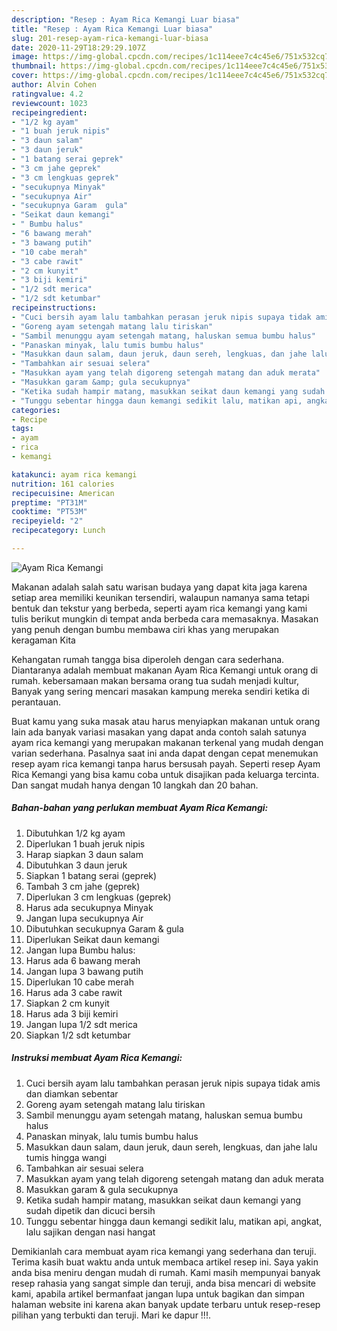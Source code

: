 ```yaml
---
description: "Resep : Ayam Rica Kemangi Luar biasa"
title: "Resep : Ayam Rica Kemangi Luar biasa"
slug: 201-resep-ayam-rica-kemangi-luar-biasa
date: 2020-11-29T18:29:29.107Z
image: https://img-global.cpcdn.com/recipes/1c114eee7c4c45e6/751x532cq70/ayam-rica-kemangi-foto-resep-utama.jpg
thumbnail: https://img-global.cpcdn.com/recipes/1c114eee7c4c45e6/751x532cq70/ayam-rica-kemangi-foto-resep-utama.jpg
cover: https://img-global.cpcdn.com/recipes/1c114eee7c4c45e6/751x532cq70/ayam-rica-kemangi-foto-resep-utama.jpg
author: Alvin Cohen
ratingvalue: 4.2
reviewcount: 1023
recipeingredient:
- "1/2 kg ayam"
- "1 buah jeruk nipis"
- "3 daun salam"
- "3 daun jeruk"
- "1 batang serai geprek"
- "3 cm jahe geprek"
- "3 cm lengkuas geprek"
- "secukupnya Minyak"
- "secukupnya Air"
- "secukupnya Garam  gula"
- "Seikat daun kemangi"
- " Bumbu halus"
- "6 bawang merah"
- "3 bawang putih"
- "10 cabe merah"
- "3 cabe rawit"
- "2 cm kunyit"
- "3 biji kemiri"
- "1/2 sdt merica"
- "1/2 sdt ketumbar"
recipeinstructions:
- "Cuci bersih ayam lalu tambahkan perasan jeruk nipis supaya tidak amis dan diamkan sebentar"
- "Goreng ayam setengah matang lalu tiriskan"
- "Sambil menunggu ayam setengah matang, haluskan semua bumbu halus"
- "Panaskan minyak, lalu tumis bumbu halus"
- "Masukkan daun salam, daun jeruk, daun sereh, lengkuas, dan jahe lalu tumis hingga wangi"
- "Tambahkan air sesuai selera"
- "Masukkan ayam yang telah digoreng setengah matang dan aduk merata"
- "Masukkan garam &amp; gula secukupnya"
- "Ketika sudah hampir matang, masukkan seikat daun kemangi yang sudah dipetik dan dicuci bersih"
- "Tunggu sebentar hingga daun kemangi sedikit lalu, matikan api, angkat, lalu sajikan dengan nasi hangat"
categories:
- Recipe
tags:
- ayam
- rica
- kemangi

katakunci: ayam rica kemangi 
nutrition: 161 calories
recipecuisine: American
preptime: "PT31M"
cooktime: "PT53M"
recipeyield: "2"
recipecategory: Lunch

---
```



![Ayam Rica Kemangi](https://img-global.cpcdn.com/recipes/1c114eee7c4c45e6/751x532cq70/ayam-rica-kemangi-foto-resep-utama.jpg)

Makanan adalah salah satu warisan budaya yang dapat kita jaga karena setiap area memiliki keunikan tersendiri, walaupun namanya sama tetapi bentuk dan tekstur yang berbeda, seperti ayam rica kemangi yang kami tulis berikut mungkin di tempat anda berbeda cara memasaknya. Masakan yang penuh dengan bumbu membawa ciri khas yang merupakan keragaman Kita



Kehangatan rumah tangga bisa diperoleh dengan cara sederhana. Diantaranya adalah membuat makanan Ayam Rica Kemangi untuk orang di rumah. kebersamaan makan bersama orang tua sudah menjadi kultur, Banyak yang sering mencari masakan kampung mereka sendiri ketika di perantauan.

Buat kamu yang suka masak atau harus menyiapkan makanan untuk orang lain ada banyak variasi masakan yang dapat anda contoh salah satunya ayam rica kemangi yang merupakan makanan terkenal yang mudah dengan varian sederhana. Pasalnya saat ini anda dapat dengan cepat menemukan resep ayam rica kemangi tanpa harus bersusah payah.
Seperti resep Ayam Rica Kemangi yang bisa kamu coba untuk disajikan pada keluarga tercinta. Dan sangat mudah hanya dengan 10 langkah dan 20 bahan.


<!--inarticleads1-->

##### Bahan-bahan yang perlukan membuat Ayam Rica Kemangi:

1. Dibutuhkan 1/2 kg ayam
1. Diperlukan 1 buah jeruk nipis
1. Harap siapkan 3 daun salam
1. Dibutuhkan 3 daun jeruk
1. Siapkan 1 batang serai (geprek)
1. Tambah 3 cm jahe (geprek)
1. Diperlukan 3 cm lengkuas (geprek)
1. Harus ada secukupnya Minyak
1. Jangan lupa secukupnya Air
1. Dibutuhkan secukupnya Garam &amp; gula
1. Diperlukan Seikat daun kemangi
1. Jangan lupa  Bumbu halus:
1. Harus ada 6 bawang merah
1. Jangan lupa 3 bawang putih
1. Diperlukan 10 cabe merah
1. Harus ada 3 cabe rawit
1. Siapkan 2 cm kunyit
1. Harus ada 3 biji kemiri
1. Jangan lupa 1/2 sdt merica
1. Siapkan 1/2 sdt ketumbar




<!--inarticleads2-->

##### Instruksi membuat  Ayam Rica Kemangi:

1. Cuci bersih ayam lalu tambahkan perasan jeruk nipis supaya tidak amis dan diamkan sebentar
1. Goreng ayam setengah matang lalu tiriskan
1. Sambil menunggu ayam setengah matang, haluskan semua bumbu halus
1. Panaskan minyak, lalu tumis bumbu halus
1. Masukkan daun salam, daun jeruk, daun sereh, lengkuas, dan jahe lalu tumis hingga wangi
1. Tambahkan air sesuai selera
1. Masukkan ayam yang telah digoreng setengah matang dan aduk merata
1. Masukkan garam &amp; gula secukupnya
1. Ketika sudah hampir matang, masukkan seikat daun kemangi yang sudah dipetik dan dicuci bersih
1. Tunggu sebentar hingga daun kemangi sedikit lalu, matikan api, angkat, lalu sajikan dengan nasi hangat




Demikianlah cara membuat ayam rica kemangi yang sederhana dan teruji. Terima kasih buat waktu anda untuk membaca artikel resep ini. Saya yakin anda bisa meniru dengan mudah di rumah. Kami masih mempunyai banyak resep rahasia yang sangat simple dan teruji, anda bisa mencari di website kami, apabila artikel bermanfaat jangan lupa untuk bagikan dan simpan halaman website ini karena akan banyak update terbaru untuk resep-resep pilihan yang terbukti dan teruji. Mari ke dapur !!!. 
